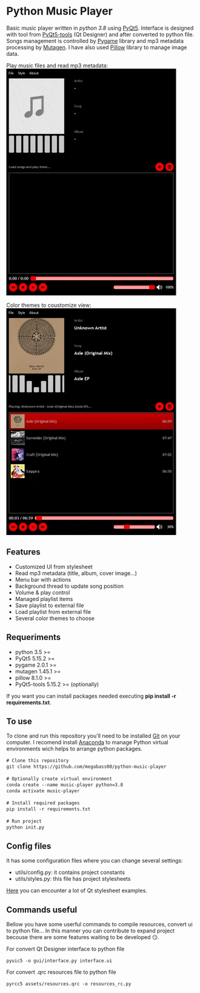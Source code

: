 # Python Music Player
Basic music player written in *python 3.8* using [PyQt5](https://pypi.org/project/PyQt5/). Interface is designed with tool from [PyQt5-tools](https://pypi.org/project/pyqt5-tools/) (Qt Designer) and after converted to python file. Songs management is controlled by [Pygame](https://www.pygame.org/docs/ref/music.html) library and mp3 metadata processing by [Mutagen](https://mutagen.readthedocs.io/en/latest/index.html). I have also used [Pillow](https://pillow.readthedocs.io/en/stable/index.html) library to manage image data.

Play music files and read mp3 metadata:\
![Python Music Player](https://github.com/megabass00/python-music-player/blob/master/snapshots/player1.gif?raw=true)  
  
Color themes to coustomize view:\
![Python Music Player](https://github.com/megabass00/python-music-player/blob/master/snapshots/player2.gif?raw=true)  
  
## Features
- Customized UI from stylesheet
- Read mp3 metadata (title, album, cover image...)
- Menu bar with actions
- Background thread to update song position
- Volume & play control
- Managed playlist items
- Save playlist to external file
- Load playlist from external file
- Several color themes to choose

## Requeriments
- python 3.5 >=
- PyQt5 5.15.2 >=
- pygame 2.0.1 >=
- mutagen 1.45.1 >=
- pillow 8.1.0 >= 
- PyQt5-tools 5.15.2 >= (optionally) 

If you want you can install packages needed executing __pip install -r requirements.txt__.

## To use
To clone and run this repository you'll need to be installed [Git](https://git-scm.com/) on your computer. I recomend install [Anaconda](https://www.anaconda.com/) to manage Python virtual environments wich helps to arrange python packages. 
````
# Clone this repository
git clone https://github.com/megabass00/python-music-player

# Optionally create virtual environment
conda create --name music-player python=3.8
conda activate music-player

# Install required packages
pip install -r requirements.txt

# Run project
python init.py
````

## Config files
It has some configuration files where you can change several settings:
- utils/config.py: it contains project constants
- utils/styles.py: this file has project stylesheets 

[Here](https://doc.qt.io/qt-5/stylesheet-examples.html) you can encounter a lot of Qt stylesheet examples.

## Commands useful
Bellow you have some userful commands to compile resources, convert ui to python file... In this manner you can contribute to expand project becouse there are some features waiting to be developed :smirk:.

For convert Qt Designer interface to python file
````
pyuic5 -o gui/interface.py interface.ui
```` 

For convert .qrc resources file to python file
````
pyrcc5 assets/resources.qrc -o resources_rc.py
````